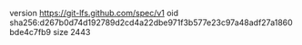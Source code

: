 version https://git-lfs.github.com/spec/v1
oid sha256:d267b0d74d192789d2cd4a22dbe971f3b577e23c97a48adf27a1860bde4c7fb9
size 2443
